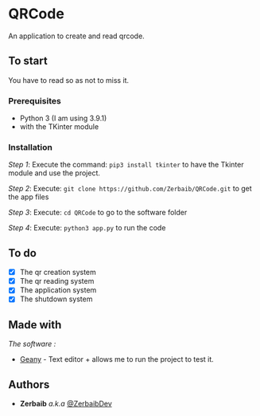 # QRCode

An application to create and read qrcode.

## To start

You have to read so as not to miss it.

### Prerequisites

- Python 3 (I am using 3.9.1)
- with the TKinter module

### Installation

_Step 1_:
Execute the command:
 ```pip3 install tkinter```
 to have the Tkinter module and use the project.

_Step 2_:
Execute:
 ```git clone https://github.com/Zerbaib/QRCode.git```
 to get the app files


_Step 3_:
Execute:
 ```cd QRCode```
 to go to the software folder

_Step 4_:
Execute:
 ```python3 app.py```
 to run the code

## To do

- [x] The qr creation system
- [x] The qr reading system
- [x] The application system
- [X] The shutdown system 

## Made with

_The software :_
* [Geany](http://geany.org) - Text editor + allows me to run the project to test it.

## Authors

* **Zerbaib** _a.k.a_ [@ZerbaibDev](https://github.com/Zerbaib)
